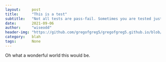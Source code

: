 ```yaml
---
layout:     post
title:      "This is a test"
subtitle:   "Not all tests are pass-fail. Sometimes you are tested just to see what happens. Good luck."
date:       2021-09-06
author:     "wiseodd"
header-img: "https://github.com/gregofgreg5/gregofgreg5.github.io/blob/master/images/comic-pics/fantastic-four-lifestory-01.jpg?raw=true"
category:   blah
tags:       None
---
```


Oh what a wonderful world this would be.
